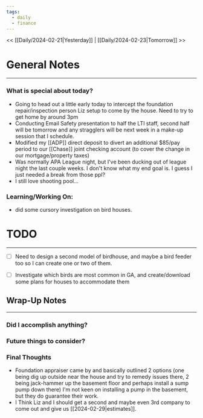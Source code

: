 ```yaml
---
tags:
  - daily
  - finance
---
```


<< [[Daily/2024-02-21|Yesterday]] | [[Daily/2024-02-23|Tomorrow]] >>
# General Notes
---
### What is special about today?
- Going to head out a little early today to intercept the foundation repair/inspection person Liz setup to come by the house.  Need to try to get home by around 3pm
- Conducting Email Safety presentation to half the LTI staff, second half will be tomorrow and any stragglers will be next week in a make-up session that I schedule.
- Modified my [[ADP]] direct deposit to divert an additional $85/pay period to our [[Chase]] joint checking account (to cover the change in our mortgage/property taxes)
- Was normally APA League night, but I've been ducking out of league night the last couple weeks.  I don't know what my end goal is.  I guess I just needed a break from those ppl?
- I still love shooting pool...

### Learning/Working On:
- did some cursory investigation on bird houses.  



# TODO
---
- [ ] Need to design a second model of birdhouse, and maybe a bird feeder too so I can create one or two of them.
- [ ] Investigate which birds are most common in GA, and create/download some plans for houses to accommodate them



## Wrap-Up Notes
---
### Did I accomplish anything?
### Future things to consider?
### Final Thoughts
- Foundation appraiser came by and basically outlined 2 options (one being dig up outside near the house and try to remedy issues there, 2 being jack-hammer up the basement floor and perhaps install a sump pump down there)  I'm not keen on installing a pump in the basement, but they do guarantee their work.
- I Think Liz and I should get a second and maybe even 3rd company to come out and give us [[2024-02-29|estimates]].
